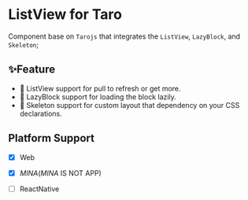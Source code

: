 # ListView for Taro
Component base on `Tarojs` that integrates the `ListView`, `LazyBlock`, and `Skeleton`;
        
## ✨Feature
- 🌈 ListView support for pull to refresh or get more.
- 🌈 LazyBlock support for loading the block lazily.
- 🌈 Skeleton support for custom layout that dependency on your CSS declarations.

## Platform Support

- [x] Web
- [x] *MINA*(*MINA* IS NOT APP) 
- [ ] ReactNative


